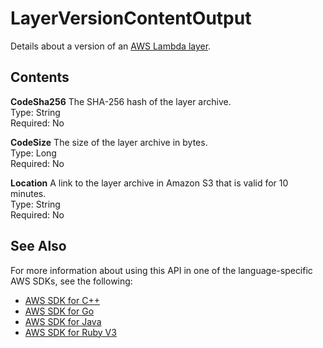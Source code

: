 # LayerVersionContentOutput<a name="API_LayerVersionContentOutput"></a>

Details about a version of an [AWS Lambda layer](https://docs.aws.amazon.com/lambda/latest/dg/configuration-layers.html)\.

## Contents<a name="API_LayerVersionContentOutput_Contents"></a>

 **CodeSha256**   <a name="SSS-Type-LayerVersionContentOutput-CodeSha256"></a>
The SHA\-256 hash of the layer archive\.  
Type: String  
Required: No

 **CodeSize**   <a name="SSS-Type-LayerVersionContentOutput-CodeSize"></a>
The size of the layer archive in bytes\.  
Type: Long  
Required: No

 **Location**   <a name="SSS-Type-LayerVersionContentOutput-Location"></a>
A link to the layer archive in Amazon S3 that is valid for 10 minutes\.  
Type: String  
Required: No

## See Also<a name="API_LayerVersionContentOutput_SeeAlso"></a>

For more information about using this API in one of the language\-specific AWS SDKs, see the following:
+  [AWS SDK for C\+\+](https://docs.aws.amazon.com/goto/SdkForCpp/lambda-2015-03-31/LayerVersionContentOutput) 
+  [AWS SDK for Go](https://docs.aws.amazon.com/goto/SdkForGoV1/lambda-2015-03-31/LayerVersionContentOutput) 
+  [AWS SDK for Java](https://docs.aws.amazon.com/goto/SdkForJava/lambda-2015-03-31/LayerVersionContentOutput) 
+  [AWS SDK for Ruby V3](https://docs.aws.amazon.com/goto/SdkForRubyV3/lambda-2015-03-31/LayerVersionContentOutput) 